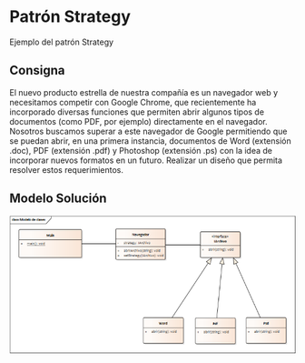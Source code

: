 # Patrón Strategy
Ejemplo del patrón Strategy

## Consigna
El nuevo producto estrella de nuestra compañía es un navegador web y necesitamos competir con Google Chrome, que recientemente ha incorporado diversas funciones que permiten abrir algunos tipos de documentos (como PDF, por ejemplo) directamente en el navegador.
Nosotros buscamos superar a este navegador de Google permitiendo que se puedan abrir, en una primera instancia, documentos de Word (extensión .doc), PDF (extensión .pdf) y Photoshop (extensión .ps) con la idea de incorporar nuevos formatos en un futuro.
Realizar un diseño que permita resolver estos requerimientos.

## Modelo Solución
![Modelo](/UML/modelo.png?raw=true)
